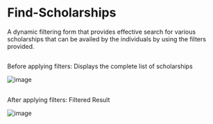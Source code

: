 # Find-Scholarships

A dynamic filtering form that provides effective search for various scholarships that can be availed by the individuals by using the filters provided. 
##
Before applying filters: Displays the complete list of scholarships

![image](https://user-images.githubusercontent.com/72308994/179765509-3280b216-2f61-47fd-8a87-77b6741ff925.png)

##
After applying filters: Filtered Result

![image](https://user-images.githubusercontent.com/72308994/179765876-95001abf-3e25-491c-a515-01af4f157cb2.png)

